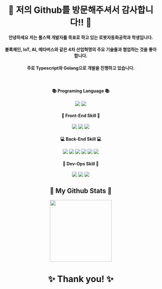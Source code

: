 # <div align="center"> 👋 저의 Github를 방문해주셔서 감사합니다!! 👋 </div>
#### <div align="center"> 안녕하세요 저는 풀스택 개발자를 목표로 하고 있는 로봇자동화공학과 학생입니다. </div>
#### <div align="center"> 블록체인, IoT, AI, 메타버스와 같은 4차 산업혁명의 주요 기술들과 협업하는 것을 좋아합니다. </div>
#### <div align="center"> 주로 Typescript와 Golang으로 개발을 진행하고 있습니다. </div>
   
#### <div align="center"> 📚 Programing Language 📚 </div>
<div align="center"> <img src="https://img.shields.io/badge/NodeJS-339933?style=flat-square&logo=nodedotjs&logoColor=white"/> <img src="https://img.shields.io/badge/Go-00ADD8?style=flat-square&logo=go&logoColor=white"/></div>    

#### <div align="center"> 🌈 Front-End Skill 🌈 </div>
<div align="center"> <img src="https://img.shields.io/badge/React-2599ED?style=flat-square&logo=React&logoColor=white"/> <img src="https://img.shields.io/badge/Redux-764ABC?style=flat-square&logo=Redux&logoColor=white"/> <img src="https://img.shields.io/badge/styled components-DB7093?style=flat-square&logo=styled-components&logoColor=white"/>
    
#### <div align="center"> 💻 Back-End Skill 💻 </div>
<div align="center"> <img src="https://img.shields.io/badge/PostgreSQL-4169E1?style=flat-square&logo=postgresql&logoColor=white"/> <img src="https://img.shields.io/badge/MongoDB-47A248?style=flat-square&logo=MongoDB&logoColor=white"/> <img src="https://img.shields.io/badge/Redis-DC382D?style=flat-square&logo=Redis&logoColor=white"/> <img src="https://img.shields.io/badge/Socket.io-2B2B2B?style=flat-square&logo=socketdotio&logoColor=white"/> <img src="https://img.shields.io/badge/RabbitMQ-FF6600?style=flat-square&logo=rabbitmq&logoColor=white"/> <img src="https://img.shields.io/badge/Kafka-231F20?style=flat-square&logo=apachekafka&logoColor=white"/>
    
#### <div align="center"> 🚀 Dev-Ops Skill 🚀 </div>
<div align="center"> <img src="https://img.shields.io/badge/Docker-2496ED?style=flat-square&logo=Docker&logoColor=white"/> <img src="https://img.shields.io/badge/Kubernetes-326CE5?style=flat-square&logo=Kubernetes&logoColor=white"/> <img src="https://img.shields.io/badge/Amazon AWS-FF9900?style=flat-square&logo=Amazon AWS&logoColor=white"/>
    
## <div align="center">🤔 My Github Stats 🤔</div>
<div align="center"> 
<img align="center" style="height:200px" src="https://github-readme-stats.vercel.app/api/top-langs/?username=shch989&layout=compact&theme=nord&hide_border=true" /></a>     
</div>  
  
# <div align="center">✨ Thank you! ✨</div> 
<!--
**shch989/shch989** is a ✨ _special_ ✨ repository because its `README.md` (this file) appears on your GitHub profile.

Here are some ideas to get you started:

- 🔭 I’m currently working on ...
- 🌱 I’m currently learning ...
- 👯 I’m looking to collaborate on ...
- 🤔 I’m looking for help with ...
- 💬 Ask me about ...
- 📫 How to reach me: ...
- 😄 Pronouns: ...
- ⚡ Fun fact: ...
-->
